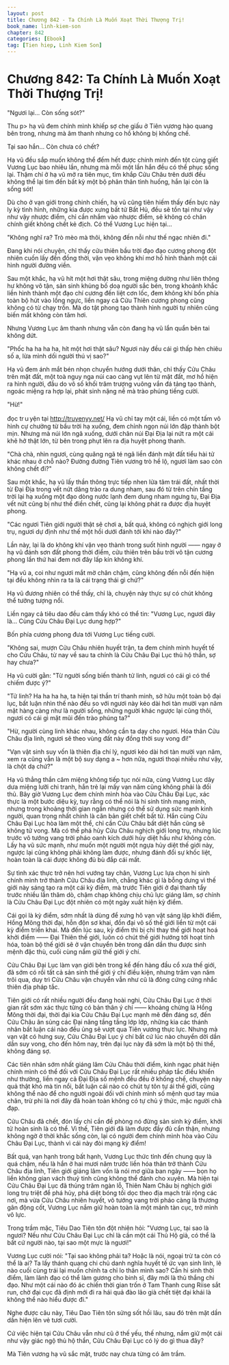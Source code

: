 ```yaml
---
layout: post
title: Chương 842 - Ta Chính Là Muốn Xoạt Thời Thượng Trị!
book_name: linh-kiem-son
chapter: 842
categories: [Ebook]
tag: [Tien hiep, Linh Kiem Son]
---
```


# Chương 842: Ta Chính Là Muốn Xoạt Thời Thượng Trị!

"Ngươi lại... Còn sống sót?"

Thu p> hạ vũ đem chính mình khiếp sợ che giấu ở Tiên vương hào quang bên trong, nhưng mà âm thanh nhưng co hồ không bị khống chế.

Tại sao hắn... Còn chưa có chết?

Hạ vũ đều sắp muốn không thể đếm hết được chính mình đến tột cùng giết Vương Lục bao nhiêu lần, nhưng mà mỗi một lần hắn đều có thể phục sống lại. Thậm chí ở hạ vũ mở ra tiên mục, tìm khắp Cửu Châu trên dưới đều không thể lại tìm đến bất kỳ một bộ phân thân tình huống, hắn lại còn là sống sót!

Dù cho ở vạn giới trong chinh chiến, hạ vũ cũng tiên hiếm thấy đến bực này ly kỳ tình hình, những kia được xưng bất tử Bất Hủ, đều sẽ tồn tại như vậy như vậy nhược điểm, chỉ cần nhắm vào nhược điểm, sẽ không có chân chính giết không chết kẻ địch. Có thể Vương Lục hiện tại...

"Không nghĩ ra? Trò mèo mà thôi, không đến nỗi như thế ngạc nhiên đi."

Đang khi nói chuyện, chỉ thấy cửu thiên bầu trời đạo đạo cương phong đột nhiên cuốn lấy đến đồng thời, vặn vẹo không khí mơ hồ hình thành một cái hình người đường viền.

Sau một khắc, hạ vũ hít một hơi thật sâu, trong miệng dường như liên thông hư không vô tận, sản sinh khủng bố doạ người sắc bén, trong khoảnh khắc liền hình thành một đạo chí cương đến liệt cơn lốc, đem không khí bốn phía toàn bộ hút vào lồng ngực, liền ngay cả Cửu Thiên cương phong cũng không có từ chạy trốn. Mà do tật phong tạo thành hình người tự nhiên cũng biến mất không còn tăm hơi.

Nhưng Vương Lục âm thanh nhưng vẫn còn đang hạ vũ lẩn quẩn bên tai không dứt.

"Phốc ha ha ha ha, hít một hơi thật sâu? Ngươi này đều cái gì thấp hèn chiêu số a, lừa mình dối người thú vị sao?"

Hạ vũ đem ánh mắt bén nhọn chuyển hướng dưới thân, chỉ thấy Cửu Châu trên mặt đất, một toà nguy nga núi cao càng vụt lên từ mặt đất, mơ hồ hiện ra hình người, đầu do vô số khối trăm trượng vuông vắn đá tảng tạo thành, ngoác miệng ra hợp lại, phát sinh nặng nề mà trào phúng tiếng cười.

"Hừ!"

đọc trｕyện tại http://truyenyy.net/ Hạ vũ chỉ tay một cái, liền có một tấm vô hình cự chưởng từ bầu trời hạ xuống, đem chỉnh ngọn núi lớn đập thành bột mịn. Nhưng mà núi lớn ngã xuống, dưới chân núi Đại Địa lại nứt ra một cái khẽ hở thật lớn, từ bên trong phụt lên ra địa huyệt phong thanh.

"Chà chà, nhìn ngươi, cùng quăng ngã té ngã liền đánh mặt đất tiểu hài tử khác nhau ở chỗ nào? Đường đường Tiên vương trò hề lộ, ngươi làm sao còn không chết đi?"

Sau một khắc, hạ vũ lấy thần thông trực tiếp nhen lửa tâm trái đất, nhất thời từ Đại Địa trong vết nứt dâng trào ra dung nham, sau đó từ trên chín tầng trời lại hạ xuống một đạo dòng nước lạnh đem dung nham ngưng tụ, Đại Địa vết nứt cũng bị như thế điền chết, cũng lại không phát ra được địa huyệt phong.

"Các ngươi Tiên giới người thật sẽ chơi a, bất quá, không có nghịch giới long trụ, ngươi dự định như thế một hồi dưới đánh tới khi nào đây?"

Lần này, lại là do không khí vặn vẹo thành trong suốt hình người —— ngay ở hạ vũ đánh sơn đất phong thời điểm, cửu thiên trên bầu trời vô tận cương phong lần thứ hai đem nơi đây lấp kín không khí.

"Hạ vũ a, coi như ngươi mắt mờ chân chậm, cũng không đến nỗi đến hiện tại đều không nhìn ra ta là cái trạng thái gì chứ?"

Hạ vũ đương nhiên có thể thấy, chỉ là, chuyện này thực sự có chút không thể tưởng tượng nổi.

Liền ngay cả tiêu dao đều cảm thấy khó có thể tin: "Vương Lục, ngươi đây là... Cùng Cửu Châu Đại Lục dung hợp?"

Bốn phía cương phong đưa tới Vương Lục tiếng cười.

"Không sai, mượn Cửu Châu nhiên huyết trận, ta đem chính mình huyết tế cho Cửu Châu, từ nay về sau ta chính là Cửu Châu Đại Lục thủ hộ thần, sợ hay chưa?"

Hạ vũ cười gằn: "Từ người sống biến thành tử linh, ngươi có cái gì có thể chiếm được ý?"

"Tử linh? Ha ha ha ha, ta hiện tại thần trí thanh minh, sở hữu một toàn bộ đại lục, bất luận nhìn thế nào đều so với ngươi này kéo dài hơi tàn mười vạn năm mặt hàng càng như là người sống, những người khác ngược lại cũng thôi, ngươi có cái gì mặt mũi đến trào phúng ta?"

"Hừ, người cùng linh khác nhau, không cần ta dạy cho ngươi. Hóa thân Cửu Châu địa linh, ngươi sẽ theo vùng đất này đồng thời suy vong đi!"

"Vạn vật sinh suy vốn là thiên địa chí lý, ngươi kéo dài hơi tàn mười vạn năm, xem ra cũng vẫn là một bộ suy dạng a ~ hơn nữa, ngươi thoại nhiều như vậy, là chột dạ chứ?"

Hạ vũ thẳng thắn câm miệng không tiếp tục nói nữa, cùng Vương Lục dây dưa miệng lưỡi chi tranh, hắn trẻ lại mấy vạn năm cũng không phải là đối thủ. Bây giờ Vương Lục đem chính mình hòa vào Cửu Châu Đại Lục, xác thực là một bước diệu kỳ, tuy rằng có thể nói là hi sinh tính mạng mình, nhưng trong khoảng thời gian ngắn nhưng có thể sử dụng sức mạnh kinh người, quan trọng nhất chính là căn bản giết chết bất tử. Hắn cùng Cửu Châu Đại Lục hòa làm một thể, chỉ cần Cửu Châu bất diệt hắn cũng sẽ không tử vong. Mà có thể phá hủy Cửu Châu nghịch giới long trụ, nhưng lúc trước vô tướng vang trời pháo oanh kích dưới hủy diệt hầu như không còn. Lấy hạ vũ sức mạnh, như muốn một người một ngựa hủy diệt thế giới này, ngược lại cũng không phải không làm được, nhưng đánh đổi sự khốc liệt, hoàn toàn là cái được không đủ bù đắp cái mất.

Sự tình xác thực trở nên hơi vướng tay chân, Vương Lục lựa chọn hi sinh chính mình trở thành Cửu Châu địa linh, chẳng khác gì là bỗng dưng vì thế giới này sáng tạo ra một cái kỳ điểm, mà trước Tiên giới ở đại thanh tẩy trước nhiều lần thăm dò, chậm chạp không chịu chủ lực giáng lâm, sợ chính là Cửu Châu Đại Lục đột nhiên có một ngày xuất hiện kỳ điểm.

Cái gọi là kỳ điểm, sớm nhất là dùng để xưng hô vạn vật sáng lập khởi điểm, Hồng Mông thời đại, hỗn độn sơ khai, đồn đại vô số thế giới liền từ một cái kỳ điểm triển khai. Mà đến lúc sau, kỳ điểm thì bị chỉ thay thế giới hoạt hoá khởi điểm —— Đại Thiên thế giới, luôn có chút thế giới hướng tới hoạt tính hóa, toàn bộ thế giới sẽ ở vận chuyển bên trong dần dần thu được sinh mệnh đặc thù, cuối cùng nắm giữ thế giới ý chí.

Cửu Châu Đại Lục làm vạn giới bên trong kể đến hàng đầu cổ xưa thế giới, đã sớm có rồi tất cả sản sinh thế giới ý chí điều kiện, nhưng trăm vạn năm trôi qua, duy trì Cửu Châu vận chuyển vẫn như cũ là đông cứng cứng nhắc thiên địa pháp tắc.

Tiên giới có rất nhiều người đều đang hoài nghi, Cửu Châu Đại Lục ở thời gian rất sớm xác thực từng có bản thân ý chí —— khoảng chừng là Hồng Mông thời đại, thời đại kia Cửu Châu Đại Lục mạnh mẽ đến đáng sợ, đến Cửu Châu ân sủng các Đại năng tầng tầng lớp lớp, những kia các thánh nhân bất luận cái nào đều ủng sẽ vượt qua Tiên vương thực lực. Nhưng mà vạn vật có hưng suy, Cửu Châu Đại Lục ý chí bất cứ lúc nào chuyển dời dần dần suy vong, cho đến hôm nay, trên đại lục này đã sớm là một bộ thi thể, không đáng sợ.

Các tiên nhân sớm nhất giáng lâm Cửu Châu thời điểm, kinh ngạc phát hiện chính mình có thể đối với Cửu Châu Đại Lục rất nhiều pháp tắc điều khiển như thường, liền ngay cả Đại Địa số mệnh đều đều ở khống chế, chuyện này quả thật khó mà tin nổi, bất luận cái nào có chút tự tôn tự ái thế giới, cũng không thể nào để cho người ngoài đối với chính mình số mệnh quơ tay múa chân, trừ phi là nơi đây đã hoàn toàn không có tự chủ ý thức, mặc người chà đạp.

Cửu Châu đã chết, đón lấy chỉ cần đề phòng nó đừng sản sinh kỳ điểm, khởi tử hoàn sinh là có thể. Vì thế, Tiên giới đã làm được đầy đủ cẩn thận, nhưng không ngờ ở thời khắc sống còn, lại có người đem chính mình hòa vào Cửu Châu Đại Lục, thành vì cái này đòi mạng kỳ điểm!

Bất quá, vạn hạnh trong bất hạnh, Vương Lục thức tỉnh đến chung quy là quá chậm, nếu là hắn ở hai mươi năm trước liền hóa thân trở thành Cửu Châu địa linh, Tiên giới giáng lâm vốn là nói mơ giữa ban ngày —— bọn họ liền không gian vách thuỷ tinh cũng không thể đánh cho xuyên. Mà hiện tại Cửu Châu Đại Lục đã thủng trăm ngàn lỗ, Thiên Nam Châu bị nghịch giới long trụ triệt để phá hủy, phá diệt bóng tối dọc theo địa mạch trải rộng các nơi, mà vừa Cửu Châu nhiên huyết, vô tướng vang trời pháo càng là thương gân động cốt, Vương Lục nắm giữ hoàn toàn là một mảnh tàn cục, trở mình vô lực.

Trong trầm mặc, Tiêu Dao Tiên tôn đột nhiên hỏi: "Vương Lục, tại sao là ngươi? Nếu như Cửu Châu Đại Lục chỉ là cần một cái Thủ Hộ giả, có thể là bất cứ người nào, tại sao một mực là ngươi!"

Vương Lục cười nói: "Tại sao không phải ta? Hoặc là nói, ngoại trừ ta còn có thể là ai? Ta lấy thánh quang chi chủ danh nghĩa huyết tế ức vạn sinh linh, lẽ nào cuối cùng trái lại muốn chính ta chỉ lo thân mình sao? Cần hi sinh thời điểm, làm lãnh đạo có thể làm gương cho binh sĩ, đây mới là thủ thắng chi đạo. Như một cái nào đó ác chiến thời gian trốn ở Tam Thanh cung Riise sắt run, chờ đại cục đã định mới đi ra hái quả đào lão già chết tiệt đại khái là không thể nào hiểu được đi."

Nghe được câu này, Tiêu Dao Tiên tôn sửng sốt hồi lâu, sau đó trên mặt dần dần hiện lên vẻ tươi cười.

Cứ việc hiện tại Cửu Châu vẫn như cũ ở thế yếu, thế nhưng, nắm giữ một cái như vậy giác ngộ thủ hộ thần, Cửu Châu Đại Lục có lý do gì thua đây?

Mà Tiên vương hạ vũ sắc mặt, trước nay chưa từng có âm trầm.
